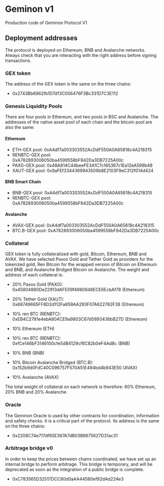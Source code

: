 # Geminon v1
 Production code of Geminon Protocol V1

## Deployment addresses
The protocol is deployed on Ethereum, BNB and Avalanche networks. Always check that you are interacting with the right address before signing transactions.


### GEX token
The address of the GEX token is the same on the three chains:  
* 0x2743Bb6962fb1D7d13C056476F3Bc331D7C3E112


### Genesis Liquidity Pools
There are four pools in Ethereum, and two pools in BSC and Avalanche. The addresses of the native asset pool of each chain and the bitcoin pool are also the same:

#### Ethereum
* ETH-GEX pool: 0xA4df7a003303552AcDdF550A0A65818c4A218315
* RENBTC-GEX pool: 0xA782893006050ba4599558bF842Da3DB7225A00c
* PAXG-GEX pool: 0x48A814C44beeFE3A1C7c165367c1Ea12eA599b48
* XAUT-GEX pool: 0x9aFEf3344369943509b8E2103F9eC312f014d424

#### BNB Smart Chain
* BNB-GEX pool: 0xA4df7a003303552AcDdF550A0A65818c4A218315
* RENBTC-GEX pool: 0xA782893006050ba4599558bF842Da3DB7225A00c

#### Avalanche
* AVAX-GEX pool: 0xA4df7a003303552AcDdF550A0A65818c4A218315
* BTC.B-GEX pool: 0xA782893006050ba4599558bF842Da3DB7225A00c


### Collateral
GEX token is fully collateralized with gold, Bitcoin, Ethereum, BNB and AVAX. We have selected Paxos Gold and Tether Gold as providers for the tokenized gold, Ren Bitcoin for the wrapped version of Bitcoin on Ethereum and BNB, and Avalanche Bridged Bitcoin on Avalanche. The weight and address of each collateral is:  

* 20% Paxos Gold (PAXG): 0x45804880De22913dAFE09f4980848ECE6EcbAf78 (Ethereum)
* 20% Tether Gold (XAUT): 0x68749665FF8D2d112Fa859AA293F07A622782F38 (Ethereum)
* 10% ren BTC (RENBTC): 0xEB4C2781e4ebA804CE9a9803C67d0893436bB27D (Ethereum)
* 10% Ethereum (ETH)  

* 10% ren BTC (RENBTC): 0xfCe146bF3146100cfe5dB4129cf6C82b0eF4Ad8c (BNB)
* 10% BNB (BNB)  

* 10% Bitcoin Avalanche Bridged (BTC.B): 0x152b9d0FdC40C096757F570A51E494bd4b943E50 (AVAX)
* 10% Avalanche (AVAX)  

The total weight of collateral on each network is therefore: 60% Ethereum, 20% BNB and 20% Avalanche.


### Oracle
The Geminon Oracle is used by other contracts for coordination, information and safety checks. It is a critical part of the protocol. Its address is the same on the three chains:
* 0x2208C74e717df65E367A7dB03B8675627D31ac31


### Arbitrage bridge v0
In order to keep the prices between chains coordinated, we have set up an internal bridge to perform arbitrage. This bridge is temporary, and will be deprecated as soon as the integration of a public bridge is complete.
* 0xC783565D32517DCC80d0aAA44580ef92dAd224e3